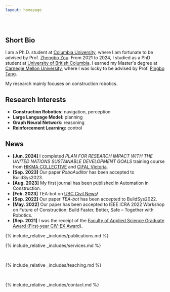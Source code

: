 ```yaml
---
layout: homepage
---
```

<br>

## Short Bio

I am a Ph.D. student at [Columbia University](https://www.civil.columbia.edu/content/about), where I am fortunate to be advised by Prof. [Zhengbo Zou](https://scholar.google.com/citations?user=-p51P1kAAAAJ&hl=en). From 2021 to 2024, I studied as a PhD student at [University of British Columbia](https://www.ubc.ca/). I earned my Master's degree at [Carnegie Mellon University](https://www.cmu.edu/), where I was lucky to be advised by Prof. [Pingbo Tang](https://scholar.google.com/citations?user=U43hPn8AAAAJ&hl=en).

My research mainly focuses on construction robotics. 

## Research Interests

- **Construction Robotics:** navigation, perception
- **Large Language Model:** planning
- **Graph Neural Network:** reasoning
- **Reinforcement Learning:** control


## News

- **[Jun. 2024]** I completed _PLAN FOR RESEARCH IMPACT WITH THE UNITED NATIONS SUSTAINABLE DEVELOPMENT GOALS_ training course from [HIKMA COLLECTIVE](https://www.hikma.studio/collective) and [CIFAL Victoria](https://www.uvic.ca/about-uvic/cifal/index.php).
- **[Sep. 2023]** Our paper _RoboAuditor_ has been accepted to BuildSys2023.
- **[Aug. 2023]** My first journal has been published in Automation in Construction.
- **[Feb. 2023]** TEA-bot on [UBC Civil News](https://civil.ubc.ca/professor-zhengbo-zou-leverages-robotics-to-enhance-building-efficiency/)!
- **[Sep. 2022]** Our paper _TEA-bot_ has been accepted to BuildSys2022.
- **[May. 2022]** Our paper has been accepted to IEEE ICRA 2022 Workshop on Future of Construction: Build Faster, Better, Safe – Together with Robotics.
- **[Sep. 2021]** I was the receipt of the [Faculty of Applied Science Graduate Award (First-year CIV-EX Award)](https://students.ubc.ca/enrolment/finances/award-search/vancouver/faculty-applied-science/general/6434).

{% include_relative _includes/publications.md %}

{% include_relative _includes/services.md %}

<br>

{% include_relative _includes/teaching.md %}

<br>

{% include_relative _includes/contact.md %}

